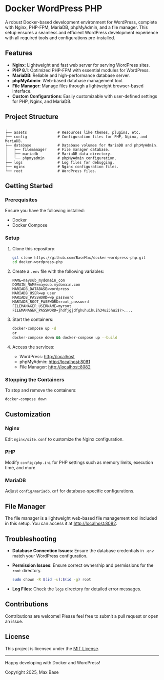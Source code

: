 # Docker WordPress PHP

A robust Docker-based development environment for WordPress, complete with Nginx, PHP-FPM, MariaDB, phpMyAdmin, and a file manager. This setup ensures a seamless and efficient WordPress development experience with all required tools and configurations pre-installed.

## Features

- **Nginx**: Lightweight and fast web server for serving WordPress sites.
- **PHP 8.1**: Optimized PHP-FPM with essential modules for WordPress.
- **MariaDB**: Reliable and high-performance database server.
- **phpMyAdmin**: Web-based database management tool.
- **File Manager**: Manage files through a lightweight browser-based interface.
- **Custom Configurations**: Easily customizable with user-defined settings for PHP, Nginx, and MariaDB.

## Project Structure

```
.
├── assets              # Resources like themes, plugins, etc.
├── config              # Configuration files for PHP, Nginx, and MariaDB.
├── database            # Database volumes for MariaDB and phpMyAdmin.
│   ├── filemanager     # File manager database.
│   ├── mariadb         # MariaDB data directory.
│   └── phpmyadmin      # phpMyAdmin configuration.
├── logs                # Log files for debugging.
├── nginx               # Nginx configuration files.
└── root                # WordPress files.
```

## Getting Started

### Prerequisites

Ensure you have the following installed:

- Docker
- Docker Compose

### Setup

1. Clone this repository:
   ```bash
   git clone https://github.com/BaseMax/docker-wordpress-php.git
   cd docker-wordpress-php
   ```

2. Create a `.env` file with the following variables:
   ```env
   NAME=maysub_mydomain_com
   DOMAIN_NAME=maysub.mydomain.com
   MARIADB_DATABASE=wordpress
   MARIADB_USER=wp_user
   MARIADB_PASSWORD=wp_password
   MARIADB_ROOT_PASSWORD=root_password
   FILEMANAGER_USERNAME=myroot
   FILEMANAGER_PASSWORD=jhdfjgjdfghuhuihuih34ui5hui$?>..,,
   ```

3. Start the containers:
   ```bash
   docker-compose up -d
   or
   docker-compose down && docker-compose up --build
   ```

4. Access the services:
   - WordPress: [http://localhost](http://localhost)
   - phpMyAdmin: [http://localhost:8081](http://localhost:8081)
   - File Manager: [http://localhost:8082](http://localhost:8082)

### Stopping the Containers

To stop and remove the containers:

```bash
docker-compose down
```

## Customization

### Nginx

Edit `nginx/site.conf` to customize the Nginx configuration.

### PHP

Modify `config/php.ini` for PHP settings such as memory limits, execution time, and more.

### MariaDB

Adjust `config/mariadb.cnf` for database-specific configurations.

## File Manager

The file manager is a lightweight web-based file management tool included in this setup. You can access it at [http://localhost:8082](http://localhost:8082).

## Troubleshooting

- **Database Connection Issues**:
  Ensure the database credentials in `.env` match your WordPress configuration.

- **Permission Issues**:
  Ensure correct ownership and permissions for the `root` directory.
  ```bash
  sudo chown -R $(id -u):$(id -g) root
  ```

- **Log Files**:
  Check the `logs` directory for detailed error messages.

## Contributions

Contributions are welcome! Please feel free to submit a pull request or open an issue.

## License

This project is licensed under the [MIT License](LICENSE).

---

Happy developing with Docker and WordPress!

Copyright 2025, Max Base
